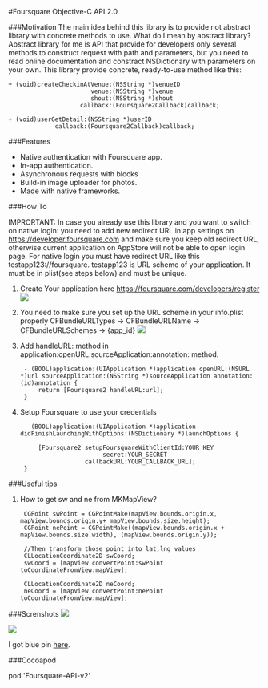 #Foursquare Objective-C API 2.0

###Motivation
The main idea behind this library is to provide not abstract library with concrete methods to use.
What do I mean by abstract library? Abstract library for me is API that provide for developers only several
methods to construct request with path and parameters, but you need to read online documentation and
constract NSDictionary with parameters on your own. This library provide concrete, ready-to-use method like this:


    + (void)createCheckinAtVenue:(NSString *)venueID
                           venue:(NSString *)venue
                           shout:(NSString *)shout
                        callback:(Foursquare2Callback)callback;
                        
    + (void)userGetDetail:(NSString *)userID
                 callback:(Foursquare2Callback)callback;


###Features
* Native authentication with Foursquare app.
* In-app authentication.
* Asynchronous requests with blocks
* Build-in image uploader for photos.
* Made with native frameworks.


###How To

IMPRORTANT: In case you already use this library and you want to switch on native login: you need to add new redirect URL in app settings on https://developer.foursquare.com and make sure you keep old redirect URL, otherwise current application on AppStore will not be able to open login page. For native login you must have redirect URL like this testapp123://foursquare. testapp123 is URL scheme of your application. It must be in plist(see steps below) and must be unique.


1. Create Your application here https://foursquare.com/developers/register
![](https://raw.github.com/Constantine-Fry/Foursquare-API-v2/master/img/site1.png)
2. You need to make sure you set up the URL scheme in your info.plist properly
CFBundleURLTypes -> CFBundleURLName -> CFBundleURLSchemes -> {app_id}
![](https://github.com/Constantine-Fry/Foursquare-API-v2/blob/master/img/plist.png?raw=true)
3. Add handleURL: method in application:openURL:sourceApplication:annotation: method.


        - (BOOL)application:(UIApplication *)application openURL:(NSURL *)url sourceApplication:(NSString *)sourceApplication annotation:(id)annotation {
            return [Foursquare2 handleURL:url];
        }

4. Setup Foursquare to use your credentials


        - (BOOL)application:(UIApplication *)application didFinishLaunchingWithOptions:(NSDictionary *)launchOptions {
    
            [Foursquare2 setupFoursquareWithClientId:YOUR_KEY
                              secret:YOUR_SECRET
                         callbackURL:YOUR_CALLBACK_URL];
        }
 

    



###Useful tips
1. How to get sw and ne from MKMapView?

        CGPoint swPoint = CGPointMake(mapView.bounds.origin.x, mapView.bounds.origin.y+ mapView.bounds.size.height);
        CGPoint nePoint = CGPointMake((mapView.bounds.origin.x + mapView.bounds.size.width), (mapView.bounds.origin.y));
    
        //Then transform those point into lat,lng values
        CLLocationCoordinate2D swCoord;
        swCoord = [mapView convertPoint:swPoint toCoordinateFromView:mapView];
    
        CLLocationCoordinate2D neCoord;
        neCoord = [mapView convertPoint:nePoint toCoordinateFromView:mapView];









###Screnshots
![](https://raw.github.com/Constantine-Fry/Foursquare-API-v2/master/img/photo1.PNG)


![](https://raw.github.com/Constantine-Fry/Foursquare-API-v2/master/img/photo2.PNG)


I got blue pin [here](http://graphicclouds.com/map-pin-icons/).


###Cocoapod

pod 'Foursquare-API-v2'
